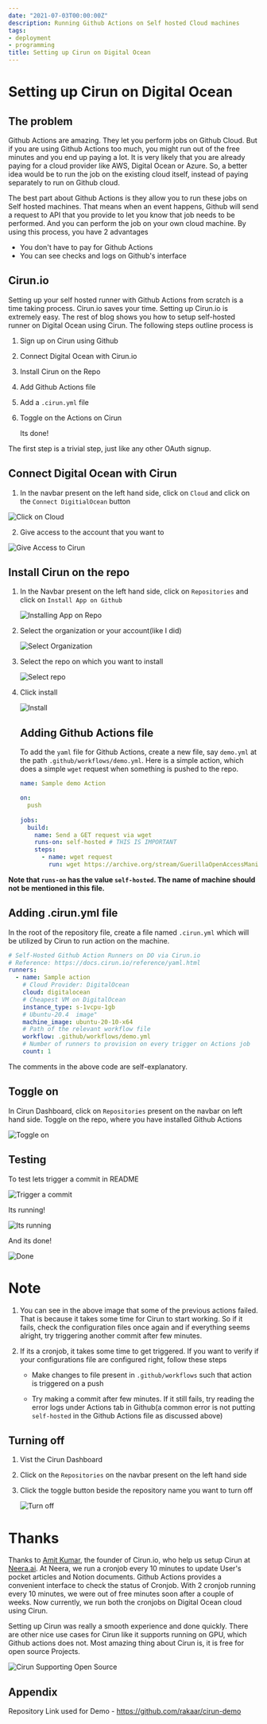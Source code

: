```yaml
---
date: "2021-07-03T00:00:00Z"
description: Running Github Actions on Self hosted Cloud machines
tags:
- deployment
- programming
title: Setting up Cirun on Digital Ocean
---
```




# Setting up Cirun on Digital Ocean

## The problem

Github Actions are amazing. They let you perform jobs on Github Cloud. But if you are using Github Actions too much, you might run out of the free minutes and you end up paying a lot. It is very likely that you are already paying for a cloud provider like AWS, Digital Ocean or Azure. So, a better idea would be to run the job on the existing cloud itself, instead of paying separately to run on Github cloud. 

The best part about Github Actions is they allow you to run these jobs on Self hosted machines. That means when an event happens, Github will send a request to API that you provide to let you know that job needs to be performed. And you can perform the job on your own cloud machine. By using this process, you have 2 advantages

- You don't have to pay for Github Actions
- You can see checks and logs on Github's interface

## Cirun.io

Setting up your self hosted runner with Github Actions from scratch is a time taking process. Cirun.io saves your time. Setting up Cirun.io is extremely easy. The rest of blog shows you how to setup self-hosted runner on Digital Ocean using Cirun. The following steps outline process is

1. Sign up on Cirun using Github

2. Connect Digital Ocean with Cirun.io

3. Install Cirun on the Repo 

4. Add Github Actions file

5. Add a `.cirun.yml` file

6. Toggle on the Actions on Cirun

   Its done!

The first step is a trivial step, just like any other OAuth signup.

## Connect Digital Ocean with Cirun

1. In the navbar present on the left hand side, click on `Cloud` and click on the `Connect DigitialOcean` button

![Click on Cloud](https://imgur.com/XmPyPzN.png)

2. Give access to the account that you want to

![Give Access to Cirun](https://imgur.com/OKQYUtz.png)

## Install Cirun on the repo

1. In the Navbar present on the left hand side, click on `Repositories` and click on `Install App on Github`

   ![Installing App on Repo](https://imgur.com/5vdrJGP.png)

2. Select the organization or your account(like I did)

   ![Select Organization](https://imgur.com/tSgeNdM.png)

3. Select the repo on which you want to install

   ![Select repo](https://imgur.com/rhfeTsI.png)

4. Click install 

   ![Install](https://imgur.com/Z1HWV22.png)

   ## Adding Github Actions file

   To add the `yaml` file for Github Actions, create a new file, say `demo.yml` at the path `.github/workflows/demo.yml`. Here is a simple action, which does a simple `wget` request when something is pushed to the repo.

   ```yaml
   name: Sample demo Action
   
   on:
     push
    
   jobs:
     build:
       name: Send a GET request via wget
       runs-on: self-hosted # THIS IS IMPORTANT
       steps:
         - name: wget request
           run: wget https://archive.org/stream/GuerillaOpenAccessManifesto/Goamjuly2008_djvu.txt
   
   ```

   

**Note that `runs-on` has the value `self-hosted`. The name of machine should not be mentioned in this file.**

## Adding .cirun.yml file

In the root of the repository file, create a file named `.cirun.yml` which will be utilized by Cirun to run action on the machine. 

```yaml
# Self-Hosted Github Action Runners on DO via Cirun.io
# Reference: https://docs.cirun.io/reference/yaml.html
runners:
  - name: Sample action
    # Cloud Provider: DigitalOcean
    cloud: digitalocean
    # Cheapest VM on DigitalOcean
    instance_type: s-1vcpu-1gb
    # Ubuntu-20.4  image"
    machine_image: ubuntu-20-10-x64
    # Path of the relevant workflow file
    workflow: .github/workflows/demo.yml
    # Number of runners to provision on every trigger on Actions job
    count: 1

```

The comments in the above code are self-explanatory.

## Toggle on

In Cirun Dashboard, click on `Repositories` present on the navbar on left hand side. Toggle on the repo, where you have installed Github Actions

![Toggle on](https://imgur.com/iMxRkod.png)

## Testing

To test lets trigger a commit in README

![Trigger a commit](https://imgur.com/y6dKW08.png)

Its running!

![Its running](https://imgur.com/y0jH9mZ.png)

And its done!

![Done](https://imgur.com/L7kSxSa.png)

# Note

1. You can see in the above image that some of the previous actions failed. That is because it takes some time for Cirun to start working. So if it fails, check the configuration files once again and if everything seems alright, try triggering another commit after few minutes.

2. If its a cronjob, it takes some time to get triggered. If you want to verify if your configurations file are configured right, follow these steps

   - Make changes to file present in `.github/workflows` such that action is triggered on a push

   - Try making a commit after few minutes. If it still fails, try reading the error logs under Actions tab in Github(a common error is not putting `self-hosted` in the Github Actions file as discussed above)

## Turning off

1. Vist the Cirun Dashboard

2. Click on the `Repositories` on the navbar present on the left hand side

3. Click the toggle button beside the repository name you want to turn off

   ![Turn off](https://imgur.com/CxjSFyR.png)

# Thanks

Thanks to [Amit Kumar](https://twitter.com/iaktech), the founder of Cirun.io, who help us setup Cirun at [Neera.ai](http://neera.ai/). At Neera, we run a cronjob every 10 minutes to update User's pocket articles and Notion documents. Github Actions provides a convenient interface to check the status of Cronjob. With 2 cronjob running every 10 minutes, we were out of free minutes soon after a couple of weeks. Now currently, we run both the cronjobs on Digital Ocean cloud using Cirun.

Setting up Cirun was really a smooth experience and done quickly. There are other nice use cases for Cirun like it supports running on GPU, which Github actions does not. Most amazing thing about Cirun is, it is free for open source Projects.

![Cirun Supporting Open Source](https://imgur.com/qtcL3u2.png)



## Appendix

Repository Link used for Demo - https://github.com/rakaar/cirun-demo
